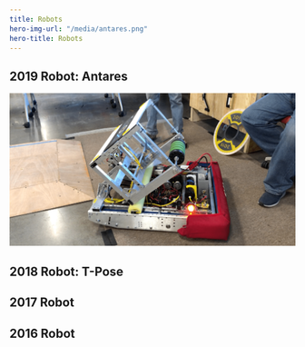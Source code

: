 ```yaml
---
title: Robots
hero-img-url: "/media/antares.png"
hero-title: Robots
---
```


## 2019 Robot: Antares

![2019 Robot: Antares](/media/antares.png)

## 2018 Robot: T-Pose

## 2017 Robot

## 2016 Robot
